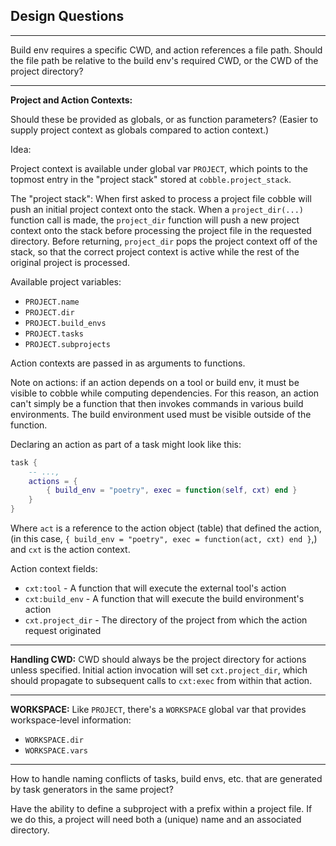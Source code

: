 ## Design Questions
---
Build env requires a specific CWD, and action references a file path. Should the file path be relative to the build env's required CWD, or the CWD of the project directory?

---
__Project and Action Contexts:__

Should these be provided as globals, or as function parameters? (Easier to supply project context as globals compared to action context.)

Idea:

Project context is available under global var `PROJECT`, which points to the topmost entry in the "project stack" stored at `cobble.project_stack`.

The "project stack": When first asked to process a project file cobble will push an initial project context onto the stack.  When a `project_dir(...)` function call is made, the `project_dir` function will push a new project context onto the stack before processing the project file in the requested directory.  Before returning, `project_dir` pops the project context off of the stack, so that the correct project context is active while the rest of the original project is processed.

Available project variables:
- `PROJECT.name`
- `PROJECT.dir`
- `PROJECT.build_envs`
- `PROJECT.tasks`
- `PROJECT.subprojects`

Action contexts are passed in as arguments to functions.

Note on actions: if an action depends on a tool or build env, it must be visible to cobble while computing dependencies.  For this reason, an action can't simply be a function that then invokes commands in various build environments.  The build environment used must be visible outside of the function.

Declaring an action as part of a task might look like this:

```lua
task {
    -- ...,
    actions = {
        { build_env = "poetry", exec = function(self, cxt) end }
    }
}
```

Where `act` is a reference to the action object (table) that defined the action, (in this case, `{ build_env = "poetry", exec = function(act, cxt) end }`,) and `cxt` is the action context.

Action context fields:
- `cxt:tool` - A function that will execute the external tool's action
- `cxt:build_env` - A function that will execute the build environment's action
- `cxt.project_dir` - The directory of the project from which the action request originated

---
__Handling CWD:__
CWD should always be the project directory for actions unless specified.  Initial action invocation will set `cxt.project_dir`, which should propagate to subsequent calls to `cxt:exec` from within that action.

---
__WORKSPACE:__ Like `PROJECT`, there's a `WORKSPACE` global var that provides workspace-level information:
- `WORKSPACE.dir`
- `WORKSPACE.vars`

---

How to handle naming conflicts of tasks, build envs, etc. that are generated by task generators in the same project?

Have the ability to define a subproject with a prefix within a project file.  If we do this, a project will need both a (unique) name and an associated directory.
